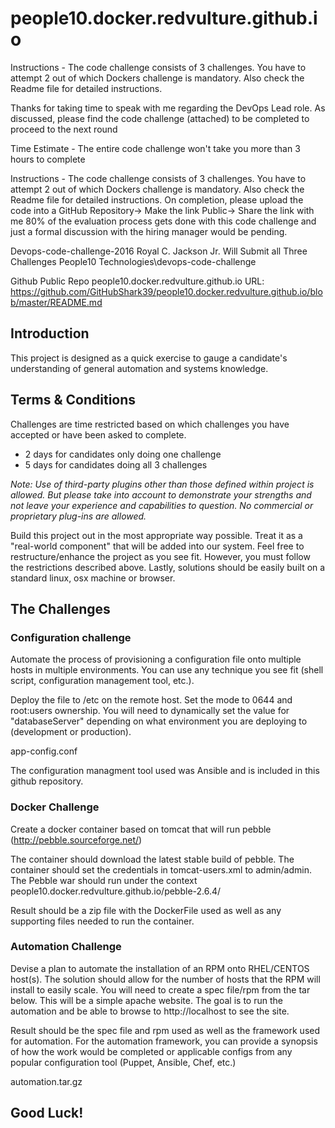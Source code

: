 # people10.docker.redvulture.github.io
Instructions -  The code challenge consists of 3 challenges.  You have to attempt 2 out of which Dockers challenge is mandatory. Also check the Readme file for detailed instructions.


Thanks for taking time to speak with me regarding the DevOps Lead role. 
As discussed, please find the code challenge (attached) to be completed to 
proceed to the next round 

Time Estimate - The entire code challenge won't take you more than 3 hours to complete

Instructions - 
The code challenge consists of 3 challenges. 
You have to attempt 2 out of which Dockers challenge is mandatory.
Also check the Readme file for detailed instructions.
On completion, 
please upload the code into a GitHub Repository-> Make the link Public-> Share the link with me 
80% of the evaluation process gets done with this code challenge and just a 
formal discussion with the hiring manager would be pending. 


Devops-code-challenge-2016
Royal C. Jackson Jr.
Will Submit all Three Challenges
People10 Technologies\devops-code-challenge

Github Public Repo
people10.docker.redvulture.github.io
URL: https://github.com/GitHubShark39/people10.docker.redvulture.github.io/blob/master/README.md


## Introduction

This project is designed as a quick exercise to gauge a candidate's
understanding of general automation and systems knowledge.

## Terms & Conditions

Challenges are time restricted based on which challenges you have accepted or
have been asked to complete.

- 2 days for candidates only doing one challenge
- 5 days for candidates doing all 3 challenges

*Note: Use of third-party plugins other than those defined within project
is allowed. But please take into account to demonstrate your strengths and
not leave your experience and capabilities to question. No commercial or
proprietary plug-ins are allowed.*

Build this project out in the most appropriate way possible.  Treat it as a
"real-world component" that will be added into our system.  Feel free to
restructure/enhance the project as you see fit. However, you must follow the
restrictions described above. Lastly, solutions should be easily built on
a standard linux, osx machine or browser.

## The Challenges

### Configuration challenge

Automate the process of provisioning a configuration file onto multiple hosts
in multiple environments. You can use any technique you see fit (shell script,
configuration management tool, etc.). 

Deploy the file to /etc on the remote host.
Set the mode to 0644 and root:users ownership. 
You will need to dynamically set the value for "databaseServer" depending on 
what environment you are deploying to (development or production).

app-config.conf

The configuration managment tool used was Ansible and is included
in this github repository.

### Docker Challenge

Create a docker container based on tomcat that will run pebble 
(http://pebble.sourceforge.net/)

The container should download the latest stable build of pebble.
The container should set the credentials in tomcat-users.xml to admin/admin.
The Pebble war should run under the context people10.docker.redvulture.github.io/pebble-2.6.4/

Result should be a zip file with the DockerFile used as well as any supporting
files needed to run the container. 


### Automation Challenge

Devise a plan to automate the installation of an RPM onto RHEL/CENTOS host(s).
The solution should allow for the number of hosts that the RPM will install to 
easily scale. You will need to create a spec file/rpm from the tar below. This
will be a simple apache website. The goal is to run the automation and be able
to browse to http://localhost to see the site.

Result should be the spec file and rpm used as well as the framework used for
automation. For the automation framework, you can provide a synopsis of how
the work would be completed or applicable configs from any popular 
configuration tool (Puppet, Ansible, Chef, etc.)

automation.tar.gz

## Good Luck!
